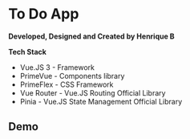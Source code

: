 # To Do App

**Developed, Designed and Created by Henrique B**

**Tech Stack**

- Vue.JS 3 - Framework
- PrimeVue - Components library
- PrimeFlex - CSS Framework
- Vue Router - Vue.JS Routing Official Library
- Pinia - Vue.JS State Management Official Library

## Demo
